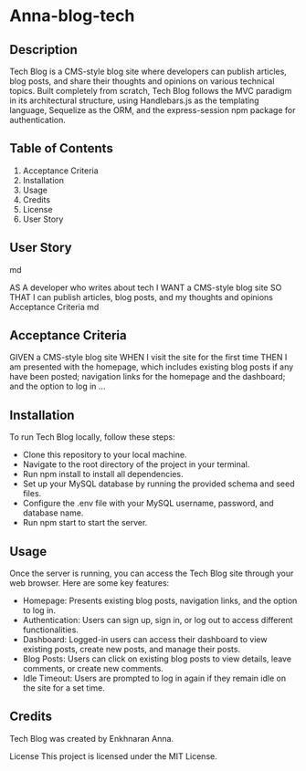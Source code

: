 # Anna-blog-tech

## Description
Tech Blog is a CMS-style blog site where developers can publish articles, blog posts, and share their thoughts and opinions on various technical topics. Built completely from scratch, Tech Blog follows the MVC paradigm in its architectural structure, using Handlebars.js as the templating language, Sequelize as the ORM, and the express-session npm package for authentication.

## Table of Contents

1. Acceptance Criteria
2. Installation
3. Usage
4. Credits
5. License
6. User Story
## User Story
md

AS A developer who writes about tech
I WANT a CMS-style blog site
SO THAT I can publish articles, blog posts, and my thoughts and opinions
Acceptance Criteria
md
## Acceptance Criteria
GIVEN a CMS-style blog site
WHEN I visit the site for the first time
THEN I am presented with the homepage, which includes existing blog posts if any have been posted; navigation links for the homepage and the dashboard; and the option to log in
...


## Installation
To run Tech Blog locally, follow these steps:

* Clone this repository to your local machine.
* Navigate to the root directory of the project in your terminal.
* Run npm install to install all dependencies.
* Set up your MySQL database by running the provided schema and seed files.
* Configure the .env file with your MySQL username, password, and database name.
* Run npm start to start the server.
## Usage
Once the server is running, you can access the Tech Blog site through your web browser. Here are some key features:

* Homepage: Presents existing blog posts, navigation links, and the option to log in.
* Authentication: Users can sign up, sign in, or log out to access different functionalities.
* Dashboard: Logged-in users can access their dashboard to view existing posts, create new posts, and manage their posts.
* Blog Posts: Users can click on existing blog posts to view details, leave comments, or create new comments.
* Idle Timeout: Users are prompted to log in again if they remain idle on the site for a set time.
## Credits
Tech Blog was created by Enkhnaran Anna.

License
This project is licensed under the MIT License.






